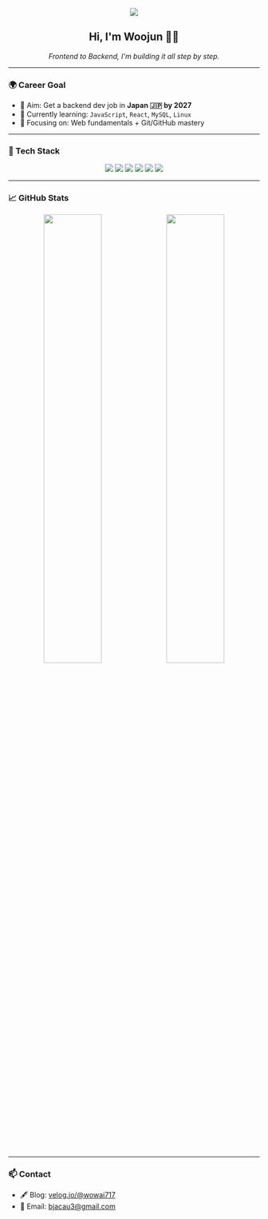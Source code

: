 <!-- (겹침 방지) -->
<p align="center">
  <img src="https://readme-typing-svg.demolab.com?font=Fira+Code&size=24&duration=2500&pause=1000&color=00BFFF&center=true&vCenter=true&multiline=true&width=700&lines=Hi+I'm+Woojun!;Backend+developer+in+progress.;Dreaming+of+working+in+Japan+🇯🇵" />
</p>






<h2 align="center">Hi, I'm Woojun 👨‍💻</h2>

<p align="center">
  <i>Frontend to Backend, I'm building it all step by step.</i>
</p>

---

### 🌍 Career Goal

- 🎯 Aim: Get a backend dev job in **Japan 🇯🇵 by 2027**
- 🌱 Currently learning: `JavaScript`, `React`, `MySQL`, `Linux`
- 🧱 Focusing on: Web fundamentals + Git/GitHub mastery

---

### 🧰 Tech Stack

<p align="center">
  <img src="https://img.shields.io/badge/JavaScript-F7DF1E?style=flat-square&logo=javascript&logoColor=black"/>
  <img src="https://img.shields.io/badge/React-61DAFB?style=flat-square&logo=react&logoColor=black"/>
  <img src="https://img.shields.io/badge/MySQL-4479A1?style=flat-square&logo=mysql&logoColor=white"/>
  <img src="https://img.shields.io/badge/Linux-FCC624?style=flat-square&logo=linux&logoColor=black"/>
  <img src="https://img.shields.io/badge/Git-F05032?style=flat-square&logo=git&logoColor=white"/>
  <img src="https://img.shields.io/badge/GitHub-181717?style=flat-square&logo=github&logoColor=white"/>
</p>

---

### 📈 GitHub Stats

<p align="center">
  <img src="https://github-readme-stats.vercel.app/api?username=wowai717&show_icons=true&theme=gruvbox&hide_border=true" width="48%" />
  <img src="https://github-readme-stats.vercel.app/api/top-langs/?username=wowai717&layout=compact&theme=gruvbox&hide_border=true" width="48%" />
</p>

---


### 📫 Contact

- 🖋 Blog: [velog.io/@wowai717](https://velog.io/@wowai717)
- 📧 Email: bjacau3@gmail.com
